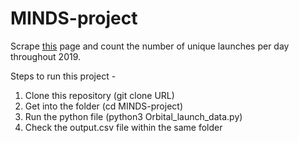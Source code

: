 # MINDS-project

Scrape [this](https://en.wikipedia.org/wiki/2019_in_spaceflight#Orbital_launches) page and count the number of unique launches per day throughout 2019.

Steps to run this project - 

1. Clone this repository (git clone URL)
2. Get into the folder (cd MINDS-project)
3. Run the python file (python3 Orbital_launch_data.py)
4. Check the output.csv file within the same folder
